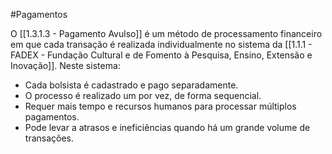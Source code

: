 #Pagamentos


O [[1.3.1.3 - Pagamento Avulso]] é um método de processamento financeiro em que cada transação é realizada individualmente no sistema da [[1.1.1 - FADEX - Fundação Cultural e de Fomento à Pesquisa, Ensino, Extensão e Inovação]]. Neste sistema:

- Cada bolsista é cadastrado e pago separadamente.
- O processo é realizado um por vez, de forma sequencial.
- Requer mais tempo e recursos humanos para processar múltiplos pagamentos.
- Pode levar a atrasos e ineficiências quando há um grande volume de transações.